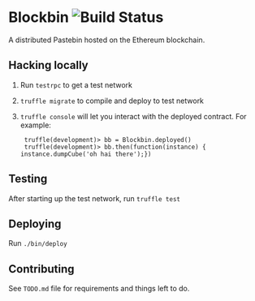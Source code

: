# Blockbin ![Build Status](https://travis-ci.org/ArnaudBrousseau/blockbin.svg?branch=master)

A distributed Pastebin hosted on the Ethereum blockchain.


## Hacking locally

1. Run `testrpc` to get a test network
2. `truffle migrate` to compile and deploy to test network
3. `truffle console` will let you interact with the deployed
   contract. For example:

        truffle(development)> bb = Blockbin.deployed()
        truffle(development)> bb.then(function(instance) { instance.dumpCube('oh hai there');})

## Testing

After starting up the test network, run `truffle test`

## Deploying

Run `./bin/deploy`

## Contributing

See `TODO.md` file for requirements and things left to do.
